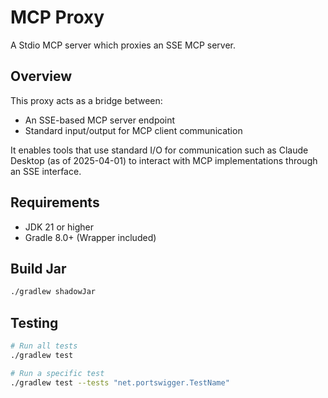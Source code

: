# MCP Proxy

A Stdio MCP server which proxies an SSE MCP server.

## Overview

This proxy acts as a bridge between:
- An SSE-based MCP server endpoint
- Standard input/output for MCP client communication

It enables tools that use standard I/O for communication such as Claude Desktop (as of 2025-04-01) to interact with MCP implementations through an SSE interface.

## Requirements

- JDK 21 or higher
- Gradle 8.0+ (Wrapper included)


## Build Jar
```bash
./gradlew shadowJar
```

## Testing

```bash
# Run all tests
./gradlew test

# Run a specific test
./gradlew test --tests "net.portswigger.TestName"
```
